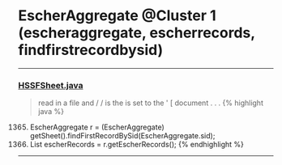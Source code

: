 # EscherAggregate @Cluster 1 (escheraggregate, escherrecords, findfirstrecordbysid)

***

### [HSSFSheet.java](https://searchcode.com/codesearch/view/15642322/)
> read in a file and / / is the is set to the ' [ document . . . 
{% highlight java %}
1365. EscherAggregate r = (EscherAggregate) getSheet().findFirstRecordBySid(EscherAggregate.sid);
1366. List escherRecords = r.getEscherRecords();
{% endhighlight %}

***

